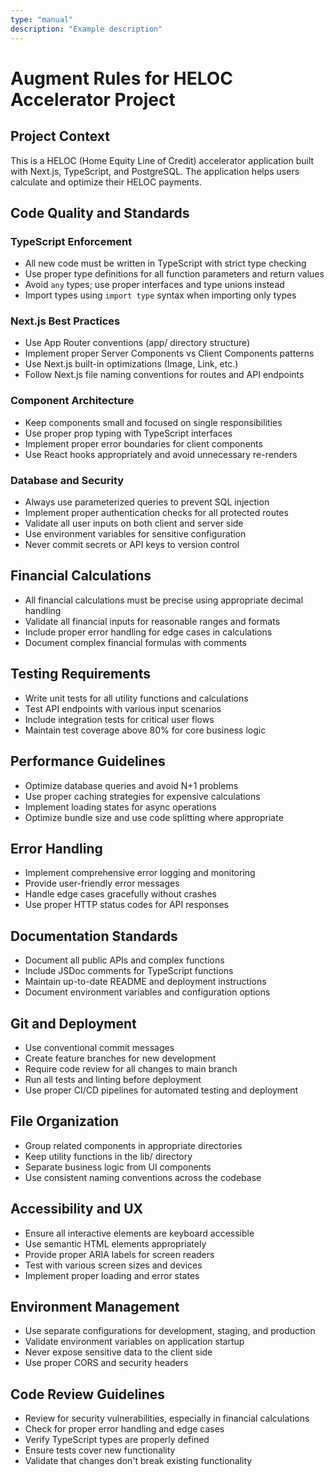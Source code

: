 ```yaml
---
type: "manual"
description: "Example description"
---
```

# Augment Rules for HELOC Accelerator Project

## Project Context
This is a HELOC (Home Equity Line of Credit) accelerator application built with Next.js, TypeScript, and PostgreSQL. The application helps users calculate and optimize their HELOC payments.

## Code Quality and Standards

### TypeScript Enforcement
- All new code must be written in TypeScript with strict type checking
- Use proper type definitions for all function parameters and return values
- Avoid `any` types; use proper interfaces and type unions instead
- Import types using `import type` syntax when importing only types

### Next.js Best Practices
- Use App Router conventions (app/ directory structure)
- Implement proper Server Components vs Client Components patterns
- Use Next.js built-in optimizations (Image, Link, etc.)
- Follow Next.js file naming conventions for routes and API endpoints

### Component Architecture
- Keep components small and focused on single responsibilities
- Use proper prop typing with TypeScript interfaces
- Implement proper error boundaries for client components
- Use React hooks appropriately and avoid unnecessary re-renders

### Database and Security
- Always use parameterized queries to prevent SQL injection
- Implement proper authentication checks for all protected routes
- Validate all user inputs on both client and server side
- Use environment variables for sensitive configuration
- Never commit secrets or API keys to version control

## Financial Calculations
- All financial calculations must be precise using appropriate decimal handling
- Validate all financial inputs for reasonable ranges and formats
- Include proper error handling for edge cases in calculations
- Document complex financial formulas with comments

## Testing Requirements
- Write unit tests for all utility functions and calculations
- Test API endpoints with various input scenarios
- Include integration tests for critical user flows
- Maintain test coverage above 80% for core business logic

## Performance Guidelines
- Optimize database queries and avoid N+1 problems
- Use proper caching strategies for expensive calculations
- Implement loading states for async operations
- Optimize bundle size and use code splitting where appropriate

## Error Handling
- Implement comprehensive error logging and monitoring
- Provide user-friendly error messages
- Handle edge cases gracefully without crashes
- Use proper HTTP status codes for API responses

## Documentation Standards
- Document all public APIs and complex functions
- Include JSDoc comments for TypeScript functions
- Maintain up-to-date README and deployment instructions
- Document environment variables and configuration options

## Git and Deployment
- Use conventional commit messages
- Create feature branches for new development
- Require code review for all changes to main branch
- Run all tests and linting before deployment
- Use proper CI/CD pipelines for automated testing and deployment

## File Organization
- Group related components in appropriate directories
- Keep utility functions in the lib/ directory
- Separate business logic from UI components
- Use consistent naming conventions across the codebase

## Accessibility and UX
- Ensure all interactive elements are keyboard accessible
- Use semantic HTML elements appropriately
- Provide proper ARIA labels for screen readers
- Test with various screen sizes and devices
- Implement proper loading and error states

## Environment Management
- Use separate configurations for development, staging, and production
- Validate environment variables on application startup
- Never expose sensitive data to the client side
- Use proper CORS and security headers

## Code Review Guidelines
- Review for security vulnerabilities, especially in financial calculations
- Check for proper error handling and edge cases
- Verify TypeScript types are properly defined
- Ensure tests cover new functionality
- Validate that changes don't break existing functionality



